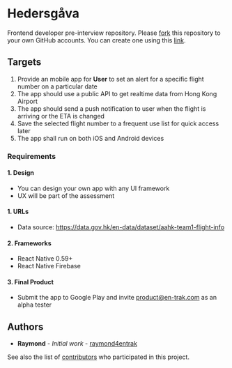 # Hedersgåva
Frontend developer pre-interview repository. Please [fork][fork_from_github] this repository to your own GitHub accounts. You can create one using this [link][create_account].

## Targets

  1. Provide an mobile app for **User** to set an alert for a specific flight number on a particular date
  2. The app should use a public API to get realtime data from Hong Kong Airport
  3. The app should send a push notification to user when the flight is arriving or the ETA is changed
  4. Save the selected flight number to a frequent use list for quick access later
  5. The app shall run on both iOS and Android devices


### Requirements

#### 1. Design
  * You can design your own app with any UI framework
  * UX will be part of the assessment

#### 1. URLs
  * Data source: https://data.gov.hk/en-data/dataset/aahk-team1-flight-info

#### 2. Frameworks
  * React Native 0.59+
  * React Native Firebase

#### 3. Final Product
  * Submit the app to Google Play and invite product@en-trak.com as an alpha tester

## Authors

* **Raymond** - *Initial work* - [raymond4entrak](https://github.com/raymond4entrak)

See also the list of [contributors](https://github.com/en-trak/frontend-pre-interview/contributors) who participated in this project.

[fork_from_github]:https://github.com/en-trak/frontend-pre-interview/fork
[create_account]:https://github.com/join
